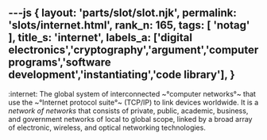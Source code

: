 ---js
{
  layout: 'parts/slot/slot.njk',
  permalink: 'slots/internet.html',
  rank_n: 165,
  tags: [ 'notag' ],
  title_s: 'internet',
  labels_a: ['digital electronics','cryptography','argument','computer programs','software development','instantiating','code library'],
}
---
:internet:
The global system of interconnected ~°computer networks°~ that use the ~°Internet protocol suite°~ (TCP/IP) to link devices worldwide. It is a <i>network of networks</i> that consists of private, public, academic, business, and government networks of local to global scope, linked by a broad array of electronic, wireless, and optical networking technologies.
